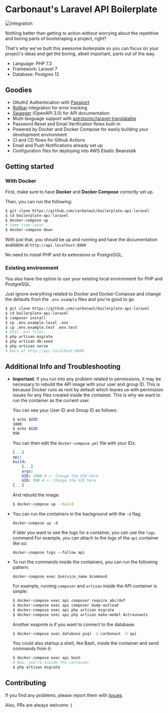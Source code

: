 # Carbonaut's Laravel API Boilerplate

![integration](https://github.com/carbonaut/boilerplate-api-laravel/workflows/integration/badge.svg)

Nothing better than getting to action without worrying about the repetitive and boring 
parts of bootstraping a project, right?

That's why we've built this awesome boilerplate so you can focus on your project's ideas and get the boring, albeit important, parts out of the way.

- Language: PHP 7.3
- Framework: Laravel 7
- Database: Postgres 12

## Goodies
- OAuth2 Authentication with [Passport](https://laravel.com/docs/7.x/passport)
- [Rollbar](https://rollbar.com) integration for error tracking
- [Swagger](https://swagger.io) (OpenAPI 3.0) for API documentation
- Multi-language support with [astrotomic/laravel-translatable](https://github.com/astrotomic/laravel-translatable)
- Password Reset and Email Verification flows built-in
- Powered by Docker and Docker Compose for easily building your development environment
- CI and CD flows for Github Actions
- Email and Push Notifications already set up
- Configuration files for deploying into AWS Elastic Beanstalk

## Getting started

### With Docker
First, make sure to have **Docker** and **Docker Compose** correctly set up.

Then, you can run the following:
```sh  
$ git clone https://github.com/carbonaut/boilerplate-api-laravel
$ cd boilerplate-api-laravel
$ docker-compose up
# Some time later...
$ docker-compose down
```
With just that, you should be up and running and have the documentation avaliable at `http://api.localhost:8000`

No need to install PHP and its extensions or PostgreSQL.

### Existing environment
You also have the option to use your existing local environment for PHP and PostgreSQL.

Just ignore everything related to Docker and Docker Compose and change the defaults from the 
`.env.example` files and you're good to go.

```sh
$ git clone https://github.com/carbonaut/boilerplate-api-laravel
$ cd boilerplate-api-laravel
$ composer install
$ cp .env.example.local .env
$ cp .env.example.test .env.test
# Edit .env files...
$ php artisan migrate
$ php artisan db:seed
$ php artisan serve
# Docs at http://api.localhost:8000
```

## Additional Info and Troubleshooting 
- **Important**: If you run into any problem related to permissions, it may be necessary to rebuild the API image with your user and group ID.
  This is because Docker runs as root by default which leaves us with permission issues for any    files created inside the container. This is why we want to run the container as the current user.
  
  You can see your User ID and Group ID as follows:
  ```sh
  $ echo $UID
  1000
  $ echo $GID
  998
  ```

  You can then edit the `docker-compose.yml` file with your IDs:
  ```yaml
  [...]
  api:
  build:
      [...]
      args:
      UID: 1000 # <- Change the UID here
      GID: 998 # <- Change the GID here
  [...]
  ```
  And rebuild the image:
  ```sh
  $ docker-compose up --build
  ```

- You can run the containers in the background with the `-d` flag:
  ```
  docker-compose up -d 
  ```
  If later you want to see the logs for a container, you can use the `logs` command
  For example, you can attach to the logs of the `api` container like so:
  ```
  docker-compose logs --follow api 
  ```

- To run the commands inside the containers, you can run the following pattern:

  `docker-compose exec $service_name $command`

  For example, running `composer` and `artisan` inside the API container is simple: 
  ```sh 
  $ docker-compose exec api composer require abc/def
  $ docker-compose exec api composer dump-autload
  $ docker-compose exec api php artisan migrate
  $ docker-compose exec api php artisan make:model Astrounauts
  ```
  Another exapmle is if you want to connect to the database:
  ```sh 
  $ docker-compose exec database psql -U carbonaut -d api
  ```

  You could also startup a shell, like Bash, inside the container and send commands from it:
  ```sh
  $ docker-compose exec api bash 
  # Now, you're inside the container
  $ php artisan migrate
  ```

## Contributing

If you find any problems, please report them with [Issues](https://github.com/carbonaut/boilerplate-api-laravel/issues).

Also, PRs are always welcome :)
